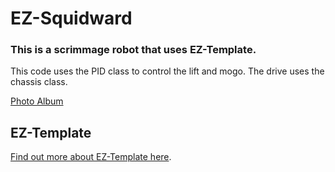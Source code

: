 # EZ-Squidward
### This is a scrimmage robot that uses EZ-Template.

This code uses the PID class to control the lift and mogo.  The drive uses the chassis class.  

[Photo Album](https://photos.app.goo.gl/FFQo3ijuPFb9XukG9)

## EZ-Template
[Find out more about EZ-Template here](https://ez-robotics.github.io/EZ-Template).